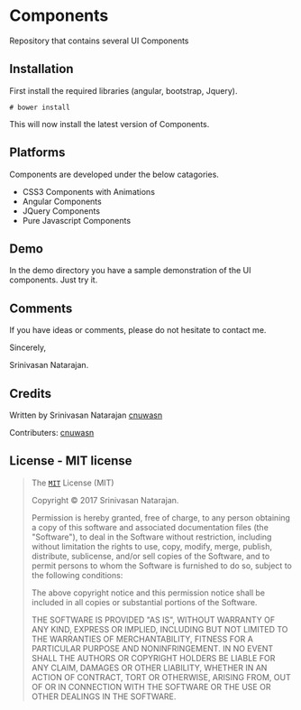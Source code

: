 # Components
Repository that contains several UI Components
## Installation

First install the required libraries (angular, bootstrap, Jquery).

```
# bower install
```

This will now install the latest version of Components.
## Platforms

Components are developed under the below catagories.

* CSS3 Components with Animations
* Angular Components
* JQuery Components
* Pure Javascript Components

## Demo

In the demo directory you have a sample demonstration of the UI components. Just try it.

## Comments

If you have ideas or comments, please do not hesitate to contact me.

Sincerely,

Srinivasan Natarajan.

## Credits

Written by Srinivasan Natarajan [cnuwasn](https://github.com/cnuwasn)

Contributers:
[cnuwasn](https://github.com/cnuwasn)

## License - MIT license

>The [`MIT`](https://opensource.org/licenses/MIT) License (MIT)
>
>Copyright &copy; 2017 Srinivasan Natarajan.
>
>Permission is hereby granted, free of charge, to any person obtaining a copy
>of this software and associated documentation files (the "Software"), to deal
>in the Software without restriction, including without limitation the rights
>to use, copy, modify, merge, publish, distribute, sublicense, and/or sell
>copies of the Software, and to permit persons to whom the Software is
>furnished to do so, subject to the following conditions:
>
>The above copyright notice and this permission notice shall be included in
>all copies or substantial portions of the Software.
>
>THE SOFTWARE IS PROVIDED "AS IS", WITHOUT WARRANTY OF ANY KIND, EXPRESS OR
>IMPLIED, INCLUDING BUT NOT LIMITED TO THE WARRANTIES OF MERCHANTABILITY,
>FITNESS FOR A PARTICULAR PURPOSE AND NONINFRINGEMENT. IN NO EVENT SHALL THE
>AUTHORS OR COPYRIGHT HOLDERS BE LIABLE FOR ANY CLAIM, DAMAGES OR OTHER
>LIABILITY, WHETHER IN AN ACTION OF CONTRACT, TORT OR OTHERWISE, ARISING FROM,
>OUT OF OR IN CONNECTION WITH THE SOFTWARE OR THE USE OR OTHER DEALINGS IN
>THE SOFTWARE.
